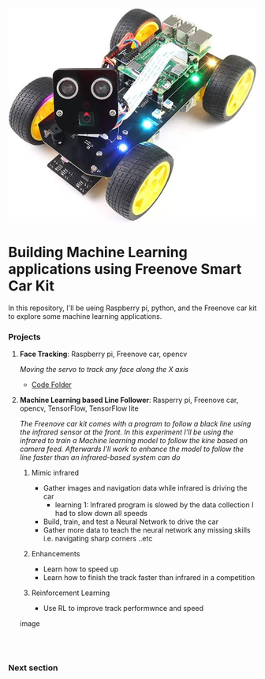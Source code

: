 ![Footer](images.jpeg)


# Building Machine Learning applications using Freenove Smart Car Kit
In this repository, I'll be ueing Raspberry pi, python, and the Freenove car kit to explore some machine learning applications.


### Projects 
1. **Face Tracking**: Raspberry pi, Freenove car, opencv
     
   *Moving the servo to track any face along the X axis*
   - [Code Folder](link)
  
3. **Machine Learning based Line Follower**: Rasperry pi, Freenove car, opencv, TensorFlow, TensorFlow lite
     
   *The Freenove car kit comes with a program to follow a black line using the infrared sensor at the front. In this experiment I'll be using the infrared to train a Machine learning model to follow the kine based on camera feed. Afterwards I'll work to enhance the model to follow the line faster than an infrared-based system can do*
    1. Mimic infrared  
       - Gather images and navigation data while infrared is driving the car
            - learning 1: Infrared program is slowed by the data collection I had to slow down all speeds
       - Build, train, and test a Neural Network to drive the car  
       - Gather more data to teach the neural network any missing skills i.e. navigating sharp corners ..etc  

    2. Enhancements  
        - Learn how to speed up  
        - Learn how to finish the track faster than infrared in a competition  

    3. Reinforcement Learning  
        - Use RL to improve track performwnce and speed
   
     
     image
     


<br/><br/>

### Next section

